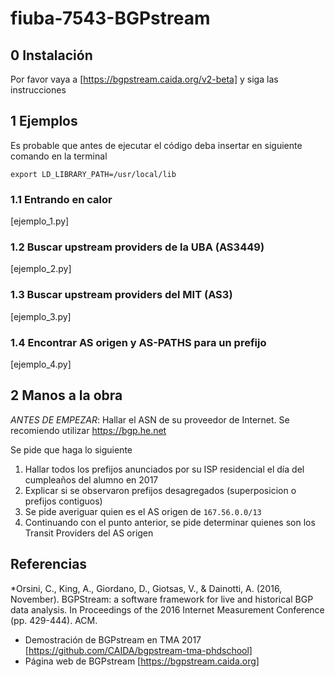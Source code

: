 # fiuba-7543-BGPstream

## 0 Instalación

Por favor vaya a [https://bgpstream.caida.org/v2-beta] y siga las instrucciones

## 1 Ejemplos

Es probable que antes de ejecutar el código deba insertar en siguiente comando en la terminal

```
export LD_LIBRARY_PATH=/usr/local/lib
```

### 1.1 Entrando en calor

[ejemplo_1.py]

### 1.2 Buscar upstream providers de la UBA (AS3449)

[ejemplo_2.py]

### 1.3 Buscar upstream providers del MIT (AS3)

[ejemplo_3.py]

### 1.4 Encontrar AS origen y AS-PATHS para un prefijo

[ejemplo_4.py]

## 2 Manos a la obra

*ANTES DE EMPEZAR*: Hallar el ASN de su proveedor de Internet. Se recomiendo utilizar https://bgp.he.net

Se pide que haga lo siguiente
1. Hallar todos los prefijos anunciados por su ISP residencial el día del cumpleaños del alumno en 2017
2. Explicar si se observaron prefijos desagregados (superposicion o prefijos contiguos)
3. Se pide averiguar quien es el AS origen de ```167.56.0.0/13```
4. Continuando con el punto anterior, se pide determinar quienes son los Transit Providers del AS origen

## Referencias

*Orsini, C., King, A., Giordano, D., Giotsas, V., & Dainotti, A. (2016, November). BGPStream: a software framework for live and historical BGP data analysis. In Proceedings of the 2016 Internet Measurement Conference (pp. 429-444). ACM.
* Demostración de BGPstream en TMA 2017 [https://github.com/CAIDA/bgpstream-tma-phdschool]
* Página web de BGPstream [https://bgpstream.caida.org] 
